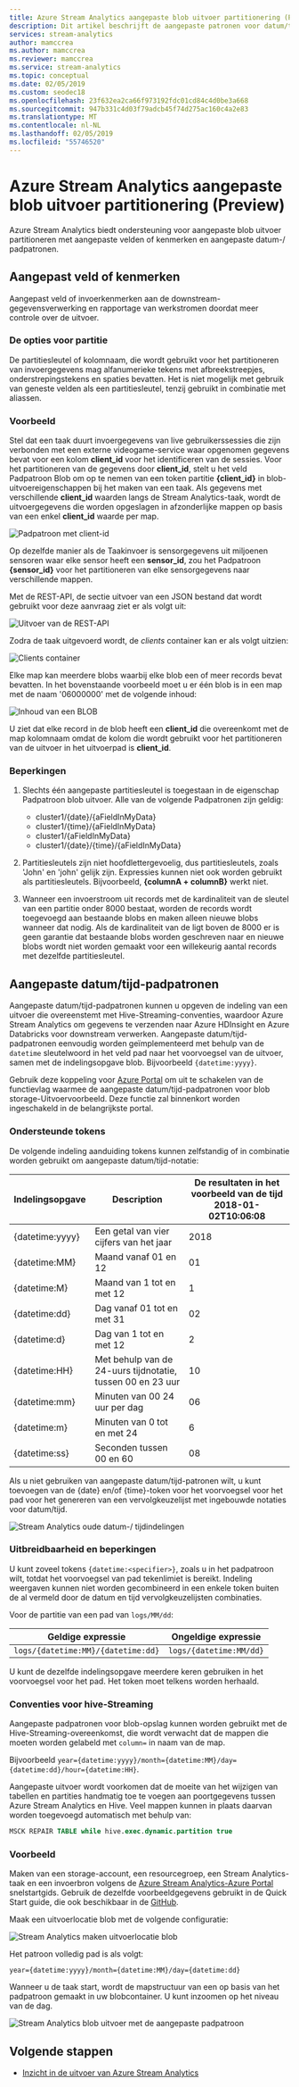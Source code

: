 ```yaml
---
title: Azure Stream Analytics aangepaste blob uitvoer partitionering (Preview)
description: Dit artikel beschrijft de aangepaste patronen voor datum/tijd-pad en de aangepaste veld of de kenmerken van de functies voor blob storage-uitvoer van Azure Stream Analytics-taken.
services: stream-analytics
author: mamccrea
ms.author: mamccrea
ms.reviewer: mamccrea
ms.service: stream-analytics
ms.topic: conceptual
ms.date: 02/05/2019
ms.custom: seodec18
ms.openlocfilehash: 23f632ea2ca66f973192fdc01cd84c4d0be3a668
ms.sourcegitcommit: 947b331c4d03f79adcb45f74d275ac160c4a2e83
ms.translationtype: MT
ms.contentlocale: nl-NL
ms.lasthandoff: 02/05/2019
ms.locfileid: "55746520"
---
```

# <a name="azure-stream-analytics-custom-blob-output-partitioning-preview"></a>Azure Stream Analytics aangepaste blob uitvoer partitionering (Preview)

Azure Stream Analytics biedt ondersteuning voor aangepaste blob uitvoer partitioneren met aangepaste velden of kenmerken en aangepaste datum-/ padpatronen. 

## <a name="custom-field-or-attributes"></a>Aangepast veld of kenmerken

Aangepast veld of invoerkenmerken aan de downstream-gegevensverwerking en rapportage van werkstromen doordat meer controle over de uitvoer.

### <a name="partition-key-options"></a>De opties voor partitie

De partitiesleutel of kolomnaam, die wordt gebruikt voor het partitioneren van invoergegevens mag alfanumerieke tekens met afbreekstreepjes, onderstrepingstekens en spaties bevatten. Het is niet mogelijk met gebruik van geneste velden als een partitiesleutel, tenzij gebruikt in combinatie met aliassen.

### <a name="example"></a>Voorbeeld

Stel dat een taak duurt invoergegevens van live gebruikerssessies die zijn verbonden met een externe videogame-service waar opgenomen gegevens bevat voor een kolom **client_id** voor het identificeren van de sessies. Voor het partitioneren van de gegevens door **client_id**, stelt u het veld Padpatroon Blob om op te nemen van een token partitie **{client_id}** in blob-uitvoereigenschappen bij het maken van een taak. Als gegevens met verschillende **client_id** waarden langs de Stream Analytics-taak, wordt de uitvoergegevens die worden opgeslagen in afzonderlijke mappen op basis van een enkel **client_id** waarde per map.

![Padpatroon met client-id](./media/stream-analytics-custom-path-patterns-blob-storage-output/stream-analytics-path-pattern-client-id.png)

Op dezelfde manier als de Taakinvoer is sensorgegevens uit miljoenen sensoren waar elke sensor heeft een **sensor_id**, zou het Padpatroon **{sensor_id}** voor het partitioneren van elke sensorgegevens naar verschillende mappen.  


Met de REST-API, de sectie uitvoer van een JSON bestand dat wordt gebruikt voor deze aanvraag ziet er als volgt uit:  

![Uitvoer van de REST-API](./media/stream-analytics-custom-path-patterns-blob-storage-output/stream-analytics-rest-output.png)

Zodra de taak uitgevoerd wordt, de *clients* container kan er als volgt uitzien:  

![Clients container](./media/stream-analytics-custom-path-patterns-blob-storage-output/stream-analytics-clients-container.png)

Elke map kan meerdere blobs waarbij elke blob een of meer records bevat bevatten. In het bovenstaande voorbeeld moet u er één blob is in een map met de naam '06000000' met de volgende inhoud:

![Inhoud van een BLOB](./media/stream-analytics-custom-path-patterns-blob-storage-output/stream-analytics-blob-contents.png)

U ziet dat elke record in de blob heeft een **client_id** die overeenkomt met de map kolomnaam omdat de kolom die wordt gebruikt voor het partitioneren van de uitvoer in het uitvoerpad is **client_id**.

### <a name="limitations"></a>Beperkingen

1. Slechts één aangepaste partitiesleutel is toegestaan in de eigenschap Padpatroon blob uitvoer. Alle van de volgende Padpatronen zijn geldig:

   * cluster1/{date}/{aFieldInMyData}  
   * cluster1/{time}/{aFieldInMyData}  
   * cluster1/{aFieldInMyData}  
   * cluster1/{date}/{time}/{aFieldInMyData}  

2. Partitiesleutels zijn niet hoofdlettergevoelig, dus partitiesleutels, zoals 'John' en 'john' gelijk zijn. Expressies kunnen niet ook worden gebruikt als partitiesleutels. Bijvoorbeeld, **{columnA + columnB}** werkt niet.  

3. Wanneer een invoerstroom uit records met de kardinaliteit van de sleutel van een partitie onder 8000 bestaat, worden de records wordt toegevoegd aan bestaande blobs en maken alleen nieuwe blobs wanneer dat nodig. Als de kardinaliteit van de ligt boven de 8000 er is geen garantie dat bestaande blobs worden geschreven naar en nieuwe blobs wordt niet worden gemaakt voor een willekeurig aantal records met dezelfde partitiesleutel.  

## <a name="custom-datetime-path-patterns"></a>Aangepaste datum/tijd-padpatronen

Aangepaste datum/tijd-padpatronen kunnen u opgeven de indeling van een uitvoer die overeenstemt met Hive-Streaming-conventies, waardoor Azure Stream Analytics om gegevens te verzenden naar Azure HDInsight en Azure Databricks voor downstream verwerken. Aangepaste datum/tijd-padpatronen eenvoudig worden geïmplementeerd met behulp van de `datetime` sleutelwoord in het veld pad naar het voorvoegsel van de uitvoer, samen met de indelingsopgave blob. Bijvoorbeeld `{datetime:yyyy}`.

Gebruik deze koppeling voor [Azure Portal](https://portal.azure.com/?Microsoft_Azure_StreamAnalytics_bloboutputcustomdatetimeformats=true) om uit te schakelen van de functievlag waarmee de aangepaste datum/tijd-padpatronen voor blob storage-Uitvoervoorbeeld. Deze functie zal binnenkort worden ingeschakeld in de belangrijkste portal.

### <a name="supported-tokens"></a>Ondersteunde tokens

De volgende indeling aanduiding tokens kunnen zelfstandig of in combinatie worden gebruikt om aangepaste datum/tijd-notatie:

|Indelingsopgave   |Description   |De resultaten in het voorbeeld van de tijd 2018-01-02T10:06:08|
|----------|-----------|------------|
|{datetime:yyyy}|Een getal van vier cijfers van het jaar|2018|
|{datetime:MM}|Maand vanaf 01 en 12|01|
|{datetime:M}|Maand van 1 tot en met 12|1|
|{datetime:dd}|Dag vanaf 01 tot en met 31|02|
|{datetime:d}|Dag van 1 tot en met 12|2|
|{datetime:HH}|Met behulp van de 24-uurs tijdnotatie, tussen 00 en 23 uur|10|
|{datetime:mm}|Minuten van 00 24 uur per dag|06|
|{datetime:m}|Minuten van 0 tot en met 24|6|
|{datetime:ss}|Seconden tussen 00 en 60|08|

Als u niet gebruiken van aangepaste datum/tijd-patronen wilt, u kunt toevoegen van de {date} en/of {time}-token voor het voorvoegsel voor het pad voor het genereren van een vervolgkeuzelijst met ingebouwde notaties voor datum/tijd.

![Stream Analytics oude datum-/ tijdindelingen](./media/stream-analytics-custom-path-patterns-blob-storage-output/stream-analytics-old-date-time-formats.png)

### <a name="extensibility-and-restrictions"></a>Uitbreidbaarheid en beperkingen

U kunt zoveel tokens `{datetime:<specifier>}`, zoals u in het padpatroon wilt, totdat het voorvoegsel van pad tekenlimiet is bereikt. Indeling weergaven kunnen niet worden gecombineerd in een enkele token buiten de al vermeld door de datum en tijd vervolgkeuzelijsten combinaties. 

Voor de partitie van een pad van `logs/MM/dd`:

|Geldige expressie   |Ongeldige expressie   |
|----------|-----------|
|`logs/{datetime:MM}/{datetime:dd}`|`logs/{datetime:MM/dd}`|

U kunt de dezelfde indelingsopgave meerdere keren gebruiken in het voorvoegsel voor het pad. Het token moet telkens worden herhaald.

### <a name="hive-streaming-conventions"></a>Conventies voor hive-Streaming

Aangepaste padpatronen voor blob-opslag kunnen worden gebruikt met de Hive-Streaming-overeenkomst, die wordt verwacht dat de mappen die moeten worden gelabeld met `column=` in naam van de map.

Bijvoorbeeld `year={datetime:yyyy}/month={datetime:MM}/day={datetime:dd}/hour={datetime:HH}`.

Aangepaste uitvoer wordt voorkomen dat de moeite van het wijzigen van tabellen en partities handmatig toe te voegen aan poortgegevens tussen Azure Stream Analytics en Hive. Veel mappen kunnen in plaats daarvan worden toegevoegd automatisch met behulp van:

```SQL
MSCK REPAIR TABLE while hive.exec.dynamic.partition true
```

### <a name="example"></a>Voorbeeld

Maken van een storage-account, een resourcegroep, een Stream Analytics-taak en een invoerbron volgens de [Azure Stream Analytics-Azure Portal](stream-analytics-quick-create-portal.md) snelstartgids. Gebruik de dezelfde voorbeeldgegevens gebruikt in de Quick Start guide, die ook beschikbaar in de [GitHub](https://raw.githubusercontent.com/Azure/azure-stream-analytics/master/Samples/GettingStarted/HelloWorldASA-InputStream.json).

Maak een uitvoerlocatie blob met de volgende configuratie:

![Stream Analytics maken uitvoerlocatie blob](./media/stream-analytics-custom-path-patterns-blob-storage-output/stream-analytics-create-output-sink.png)

Het patroon volledig pad is als volgt:


`year={datetime:yyyy}/month={datetime:MM}/day={datetime:dd}`


Wanneer u de taak start, wordt de mapstructuur van een op basis van het padpatroon gemaakt in uw blobcontainer. U kunt inzoomen op het niveau van de dag.

![Stream Analytics blob uitvoer met de aangepaste padpatroon](./media/stream-analytics-custom-path-patterns-blob-storage-output/stream-analytics-blob-output-folder-structure.png)

## <a name="next-steps"></a>Volgende stappen

* [Inzicht in de uitvoer van Azure Stream Analytics](stream-analytics-define-outputs.md)
